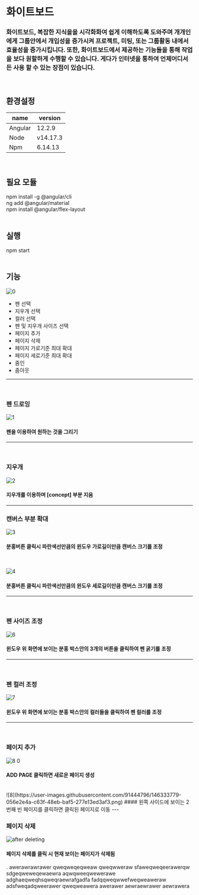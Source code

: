 # 화이트보드

### 화이트보드, 복잡한 지식을을 시각화화여 쉽게 이해하도록 도와주며 개개인에게 그룹안에서 개입성을 증가시켜 프로젝트, 미팅, 또는 그룹활동 내에서 효율성을 증가시킵니다. 또한, 화이트보드에서 제공하는 기능들을 통해  작업을 보다 원할하게 수행할 수 있습니다. 게다가 인터넷을 통하여 언제어디서든 사용 할 수 있는 장점이 있습니다.
<br/>

## 환경설정
| name | version |
|---|---|
| Angular | 12.2.9 |
| Node | v14.17.3 |
| Npm | 6.14.13 |
<br/>

## 필요 모듈
npm install -g @angular/cli <br/>
ng add @angular/material <br/>
npm install @angular/flex-layout <br/>
<br/>

## 실행
npm start
<br/><br/>

## 기능
![0](https://user-images.githubusercontent.com/91444796/146321642-b4f9239f-7caa-456a-a869-663f70b3f3c7.png)
* 펜 선택
* 지우개 선택
* 컬러 선택
* 펜 및 지우개 사이즈 선택
* 페이지 추가
* 페이지 삭제
* 페이지 가로기준 최대 확대
* 페이지 세로기준 최대 확대
* 줌인
* 줌아웃
---
<br/>

### 펜 드로잉
![1](https://user-images.githubusercontent.com/91444796/146326453-5155cc34-9649-4d72-aef4-1d4695742969.png) <br/>
#### 펜을 이용하여 원하는 것을 그리기
---
<br/>

### 지우개
![2](https://user-images.githubusercontent.com/91444796/146328575-314a1014-b502-4dcd-974d-7f4955dd970d.png) <br/>
#### 지우개를 이용하며 [concept] 부분 지움
---
### 캔버스 부분 확대
![3](https://user-images.githubusercontent.com/91444796/146329559-01f8f7d6-4c97-4fc0-a4af-d27fafea48d0.png)
#### 분홍버튼 클릭시 파란색선만큼의 윈도우 가로길이만큼 캔버스 크기를 조정 
<br/>

![4](https://user-images.githubusercontent.com/91444796/146331094-c0df5536-40a2-40cd-a477-65e774600b14.png)
#### 분홍버튼 클릭시 파란색선만큼의 윈도우 세로길이만큼 캔버스 크기를 조정
---
<br/>

### 펜 사이즈 조정
![6](https://user-images.githubusercontent.com/91444796/146332011-2e62a9b7-95c9-45d8-b395-f9bb8af8ee29.png)
#### 윈도우 위 화면에 보이는 분홍 박스안의 3개의 버튼을 클릭하여 펜 굵기를 조정
---
<br/>

### 펜 컬러 조정
![7](https://user-images.githubusercontent.com/91444796/146332719-de2bdaaf-44f3-470c-b0e3-43de1bdb102d.png)
#### 윈도우 위 화면에 보이는 분홍 박스안의 컬러들을 클릭하여 펜 컬러를 조정
---
<br/>

### 페이지 추가

![8 0](https://user-images.githubusercontent.com/91444796/146333651-31008150-7237-4dd2-a1f3-1a10892b8885.png)
#### ADD PAGE 클릭하면 새로운 페이지 생성
<br/>
![8](https://user-images.githubusercontent.com/91444796/146333779-056e2e4a-c63f-48eb-baf5-277e13ed3af3.png)
#### 왼쪽 사이드에 보이는 2번째 빈 페이지를 클릭하면 클릭된 페이지로 이동
---
<br/>

### 페이지 삭제
![after deleting](https://user-images.githubusercontent.com/91444796/146333989-b06295a1-7d7d-4ce2-9686-6864205d29ce.png)
#### 페이지 삭제를 클릭 시 현재 보이는 페이지가 삭제됨

.
awerawrawrawer
qweqweqeqweaw
qweqwweraw
sfaweqweqeerawerqw
sdgeqweweqewaewra
aqwqweeqwewerawe
adghaeqweqhsqweqraewrafgadfa
fadqqweqwwefweqweaweraw
adsfweqadqweerawer
qweqweawera
awerawer
aewraewrawer
aewrawera
